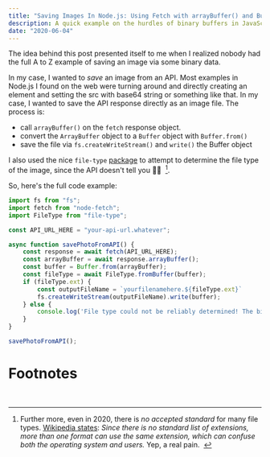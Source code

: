 ```yaml
---
title: "Saving Images In Node.js: Using Fetch with arrayBuffer() and Buffer"
description: A quick example on the hurdles of binary buffers in JavaScript!
date: "2020-06-04"
---
```


The idea behind this post presented itself to me when I realized nobody had the full A to Z example of saving an image via some binary data.

In my case, I wanted to _save_ an image from an API. Most examples in Node.js I found on the web were turning around and directly creating an <img> element and setting the src with base64 string or something like that. In my case, I wanted to save the API response directly as an image file. The process is:

- call `arrayBuffer()` on the `fetch` response object.
- convert the `ArrayBuffer` object to a `Buffer` object with `Buffer.from()`
- save the file via `fs.createWriteStream()` and `write()` the Buffer object

I also used the nice `file-type` [package](https://www.npmjs.com/package/file-type) to attempt to determine the file type of the image, since the API doesn't tell you 🤷‍♂️ &nbsp;[^1].

So, here's the full code example:

```javascript
import fs from "fs";
import fetch from "node-fetch";
import FileType from "file-type";

const API_URL_HERE = "your-api-url.whatever";

async function savePhotoFromAPI() {
    const response = await fetch(API_URL_HERE);
    const arrayBuffer = await response.arrayBuffer();
    const buffer = Buffer.from(arrayBuffer);
    const fileType = await FileType.fromBuffer(buffer);
    if (fileType.ext) {
        const outputFileName = `yourfilenamehere.${fileType.ext}`
        fs.createWriteStream(outputFileName).write(buffer);
    } else {
        console.log('File type could not be reliably determined! The binary data may be malformed! No file saved!')
    }
}

savePhotoFromAPI();
```

# Footnotes

[^1]:
    Further more, even in 2020, there is _no accepted standard_ for many file types. 
    [Wikipedia states](https://en.wikipedia.org/wiki/File_format): _Since there is no standard list of extensions, more than one format can use the same extension, which can confuse both the operating system and users._ Yep, a real pain.
&nbsp;

&nbsp;
